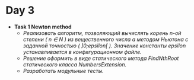 # Day 3
  * **Task 1 Newton method**
    * *Реализовать алгоритм, позволяющий вычислять корень n-ой степени ( n ∈ N ) из вещественного числа а методом Ньютона с заданной точностью ( ]0;epsilon[ ). Значение константы epsilon устанавливается в конфигурационном файле.*
    * *Решение оформить в виде статического метода FindNthRoot статического класса NumbersExtension.*
    * *Разработать модульные тесты.*
